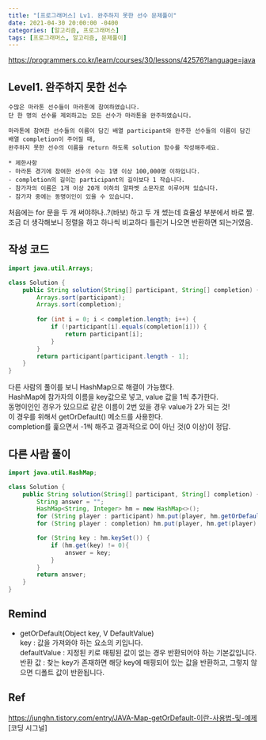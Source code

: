 ```yaml
---
title: "[프로그래머스] Lv1. 완주하지 못한 선수 문제풀이"
date: 2021-04-30 20:00:00 -0400
categories: [알고리즘, 프로그래머스]
tags: [프로그래머스, 알고리즘, 문제풀이]
--- 
```


https://programmers.co.kr/learn/courses/30/lessons/42576?language=java

## Level1. 완주하지 못한 선수
```
수많은 마라톤 선수들이 마라톤에 참여하였습니다. 
단 한 명의 선수를 제외하고는 모든 선수가 마라톤을 완주하였습니다.

마라톤에 참여한 선수들의 이름이 담긴 배열 participant와 완주한 선수들의 이름이 담긴 배열 completion이 주어질 때, 
완주하지 못한 선수의 이름을 return 하도록 solution 함수를 작성해주세요. 

* 제한사항
- 마라톤 경기에 참여한 선수의 수는 1명 이상 100,000명 이하입니다.
- completion의 길이는 participant의 길이보다 1 작습니다.
- 참가자의 이름은 1개 이상 20개 이하의 알파벳 소문자로 이루어져 있습니다.
- 참가자 중에는 동명이인이 있을 수 있습니다.

```

처음에는 for 문을 두 개 써야하나..?(바보) 하고 두 개 썼는데 효율성 부분에서 바로 짤.  
조금 더 생각해보니 정렬을 하고 하나씩 비교하다 틀린거 나오면 반환하면 되는거였음.

## 작성 코드 
```java
import java.util.Arrays;

class Solution {
    public String solution(String[] participant, String[] completion) {
        Arrays.sort(participant);
		Arrays.sort(completion);
        
        for (int i = 0; i < completion.length; i++) {
			if (!participant[i].equals(completion[i])) {
				return participant[i];
			}
		}
        return participant[participant.length - 1];
    }
}
```

다른 사람의 풀이를 보니 HashMap으로 해결이 가능했다.  
HashMap에 참가자의 이름을 key값으로 넣고, value 값을 1씩 추가한다.  
동명이인인 경우가 있으므로 같은 이름이 2번 있을 경우 value가 2가 되는 것!   
이 경우를 위해서 getOrDefault() 메소드를 사용한다.  
completion를 훑으면서 -1씩 해주고 결과적으로 0이 아닌 것(0 이상)이 정답.   

## 다른 사람 풀이
```java
import java.util.HashMap;

class Solution {
    public String solution(String[] participant, String[] completion) {
        String answer = "";
        HashMap<String, Integer> hm = new HashMap<>();
        for (String player : participant) hm.put(player, hm.getOrDefault(player, 0) + 1);
        for (String player : completion) hm.put(player, hm.get(player) - 1);

        for (String key : hm.keySet()) {
            if (hm.get(key) != 0){
                answer = key;
            }
        }
        return answer;
    }
}
```

## Remind  
* getOrDefault(Object key, V DefaultValue)  
key : 값을 가져와야 하는 요소의 키입니다.  
defaultValue : 지정된 키로 매핑된 값이 없는 경우 반환되어야 하는 기본값입니다.  
반환 값 : 찾는 key가 존재하면 해당 key에 매핑되어 있는 값을 반환하고, 그렇지 않으면 디폴트 값이 반환됩니다.  


## Ref
https://junghn.tistory.com/entry/JAVA-Map-getOrDefault-이란-사용법-및-예제 [코딩 시그널]
